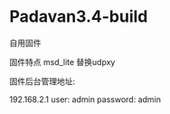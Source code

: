 # Padavan3.4-build
自用固件

固件特点
msd_lite 替换udpxy

固件后台管理地址:

192.168.2.1 
user: admin
password: admin
